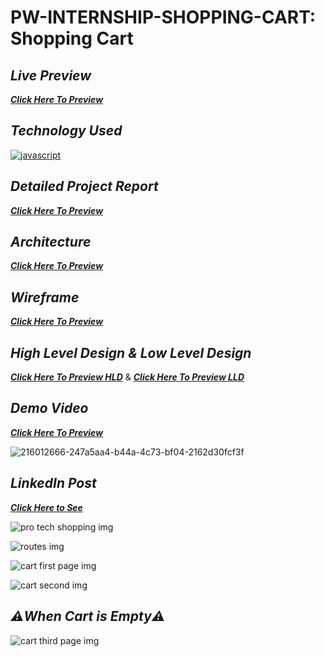 # PW-INTERNSHIP-SHOPPING-CART: Shopping Cart

## _Live Preview_
_**[Click Here To Preview]()**_

## _Technology Used_
[![javascript](https://img.shields.io/badge/reactjs-black?style=for-the-badge&logo=react&logoColor=blue)]()

## _Detailed Project Report_
_**[Click Here To Preview](https://drive.google.com/file/d/1d8HRRvF2xnFYKdcDMs76O_j8UVtp_iib/view?usp=drive_link)**_

## _Architecture_
_**[Click Here To Preview](https://drive.google.com/file/d/19EjF7U_a1c0hsKfG4BcjBA5tKzqWI93L/view?usp=drive_link)**_

## _Wireframe_
_**[Click Here To Preview](https://drive.google.com/file/d/1Y1oraNHCmB1bUcNnuW4Cws2YjiwhegcJ/view?usp=drive_link)**_

## _High Level Design & Low Level Design_
_**[Click Here To Preview HLD](https://drive.google.com/file/d/1LWlabURh7PEizC3Ckut5W79wzBLAq0T-/view?usp=drive_link)**_ & _**[Click Here To Preview LLD](https://drive.google.com/file/d/1TVhLnCKeCfKWpRvBFV77WF-AGDeNW8YW/view?usp=drive_link)**_

## _Demo Video_
_**[Click Here To Preview](https://drive.google.com/file/d/11p71ZCkhSrLTMGieIdjuxkGXawMqS7fi/view?usp=drive_link)**_

![216012666-247a5aa4-b44a-4c73-bf04-2162d30fcf3f](https://github.com/sahil-rawat-2110/PW-INTERNSHIP-SHOPPING-CART/assets/124564195/dd423a20-6764-41d4-9958-d09b9c428db3)


## _LinkedIn Post_
_**[Click Here to See](https://www.linkedin.com/posts/sahil-rawat-49369b24b_internship-pwskills-reactjs-activity-7099057504311013376-doTm?utm_source=share&utm_medium=member_android)**_

![pro tech shopping img](https://github.com/sahil-rawat-2110/PW-INTERNSHIP-SHOPPING-CART/assets/124564195/2ed97c5d-1bbb-4ca4-b34f-0056333a0cc3)

![routes img](https://github.com/sahil-rawat-2110/PW-INTERNSHIP-SHOPPING-CART/assets/124564195/6925858d-12ae-49ad-bb9a-a4f7c7a1f848)

![cart first page img](https://github.com/sahil-rawat-2110/PW-INTERNSHIP-SHOPPING-CART/assets/124564195/51579cb8-1634-429a-8adb-0e736dab4002)

![cart second img](https://github.com/sahil-rawat-2110/PW-INTERNSHIP-SHOPPING-CART/assets/124564195/ab5d5ca9-97e6-449e-ab43-8fd9eb370077)

## _⚠️When Cart is Empty⚠️_

![cart third page img](https://github.com/sahil-rawat-2110/PW-INTERNSHIP-SHOPPING-CART/assets/124564195/e676599e-c847-429d-b5e0-bf4dad5adf29)

